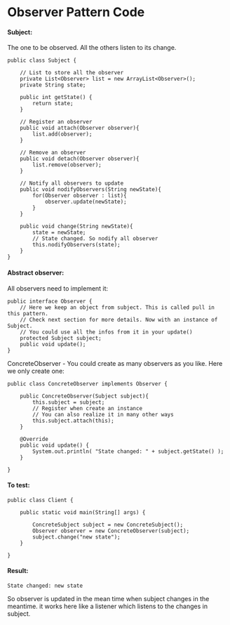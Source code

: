 # Observer Pattern Code

#### Subject:


The one to be observed. All the others listen to its change.

```
public class Subject {

    // List to store all the observer
    private List<Observer> list = new ArrayList<Observer>();
    private String state;

    public int getState() {
        return state;
    }

    // Register an observer
    public void attach(Observer observer){
        list.add(observer);
    }

    // Remove an observer
    public void detach(Observer observer){
        list.remove(observer);
    }

    // Notify all observers to update
    public void nodifyObservers(String newState){
        for(Observer observer : list){
            observer.update(newState);
        }
    }

    public void change(String newState){
        state = newState;
        // State changed. So nodify all observer
        this.nodifyObservers(state);
    }
}
```

#### Abstract observer:

All observers need to implement it:

```
public interface Observer {
    // Here we keep an object from subject. This is called pull in this pattern.
    // Check next section for more details. Now with an instance of Subject.
    // You could use all the infos from it in your update()
    protected Subject subject;
    public void update();
}
```

ConcreteObserver - You could create as many observers as you like. Here we only create one:

```
public class ConcreteObserver implements Observer {

    public ConcreteObserver(Subject subject){
        this.subject = subject;
        // Register when create an instance
        // You can also realize it in many other ways
        this.subject.attach(this);
    }

    @Override
    public void update() {
        System.out.println( "State changed: " + subject.getState() );
    }

}
```

#### To test:


```
public class Client {

    public static void main(String[] args) {

        ConcreteSubject subject = new ConcreteSubject();
        Observer observer = new ConcreteObserver(subject);
        subject.change("new state");
    }

}
```

#### Result:

```
State changed: new state
```

So observer is updated in the mean time when subject changes in the meantime. it works here like a listener which listens to the changes in subject.
